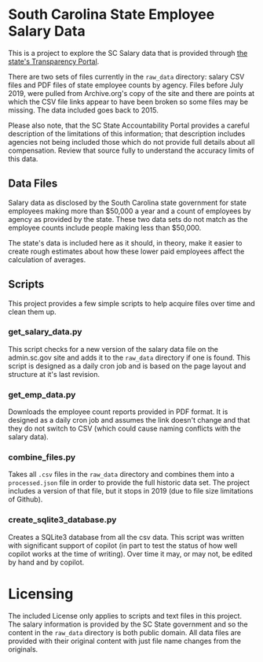 # South Carolina State Employee Salary Data

This is a project to explore the SC Salary data that is provided through [the state's Transparency Portal](https://www.admin.sc.gov/transparency/transparency-portal).

There are two sets of files currently in the `raw_data` directory: salary CSV files and PDF files of state employee counts by agency. Files before July 2019, were pulled from Archive.org's copy of the site and there are points at which the CSV file links appear to have been broken so some files may be missing. The data included goes back to 2015.

Please also note, that the SC State Accountability Portal provides a careful description of the limitations of this information; that description includes agencies not being included those which do not provide full details about all compensation. Review that source fully to understand the accuracy limits of this data.

## Data Files

Salary data as disclosed by the South Carolina state government for state employees making more than $50,000 a year and a count of employees by agency as provided by the state. These two data sets do not match as the employee counts include people making less than $50,000.

The state's data is included here as it should, in theory, make it easier to create rough estimates about how these lower paid employees affect the calculation of averages.

## Scripts

This project provides a few simple scripts to help acquire files over time and clean them up.

### get_salary_data.py

This script checks for a new version of the salary data file on the admin.sc.gov site and adds it to the `raw_data` directory if one is found. This script is designed as a daily cron job and is based on the page layout and structure at it's last revision.

### get_emp_data.py

Downloads the employee count reports provided in PDF format. It is designed as a daily cron job and assumes the link doesn't change and that they do not switch to CSV (which could cause naming conflicts with the salary data).

### combine_files.py

Takes all `.csv` files in the `raw_data` directory and combines them into a `processed.json` file in order to provide the full historic data set. The project includes a version of that file, but it stops in 2019 (due to file size limitations of Github).

### create_sqlite3_database.py

Creates a SQLite3 database from all the csv data. This script was written with significant support of copilot (in part to test the status of how well copilot works at the time of writing). Over time it may, or may not, be edited by hand and by copilot.

# Licensing

The included License only applies to scripts and text files in this project. The salary information is provided by the SC State government and so the content in the `raw_data` directory is both public domain. All data files are provided with their original content with just file name changes from the originals.
